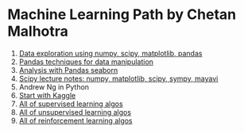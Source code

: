 # Machine Learning Path by Chetan Malhotra
1. [Data exploration using numpy, scipy, matplotlib, pandas ](https://www.analyticsvidhya.com/blog/2015/04/comprehensive-guide-data-exploration-sas-using-python-numpy-scipy-matplotlib-pandas/)
2. [Pandas techniques for data manipulation](https://www.analyticsvidhya.com/blog/2016/01/12-pandas-techniques-python-data-manipulation/
)
3. [Analysis with Pandas seaborn ](https://www.kaggle.com/crawford/humble-intro-to-analysis-with-pandas-and-seaborn/)
4. [Scipy lecture notes: numpy, matplotlib, scipy, sympy, mayavi](http://www.scipy-lectures.org/index.html)
5. Andrew Ng in Python
6. [Start with Kaggle](https://trello.com/c/jpNCduUE/5-start-with-kaggle)
7. [All of supervised learning algos](https://trello.com/c/MjSDTIrO/11-supervised-learning)
8. [All of unsupervised learning algos](https://trello.com/c/JCQ7JUJm/12-unsupervised-learning)
9. [All of reinforcement learning algos](https://trello.com/c/Jpj66ejS/13-reinforcement-learning)

